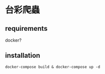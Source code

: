 # 台彩爬蟲

## requirements

docker?

## installation

```shell
docker-compose build & docker-compose up -d
```